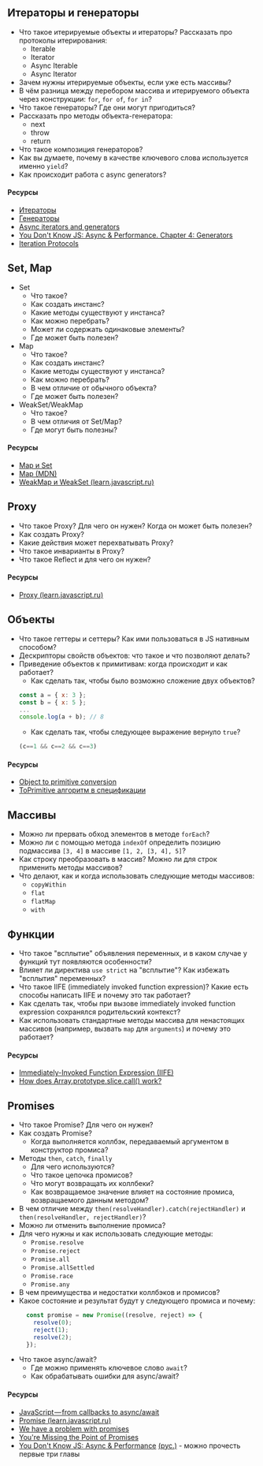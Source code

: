 
## Итераторы и генераторы

* Что такое итерируемые объекты и итераторы? Рассказать про протоколы итерирования:
	* Iterable
	* Iterator
	* Async Iterable
	* Async Iterator
* Зачем нужны итерируемые объекты, если уже есть массивы? 
* В чём разница между перебором массива и итерируемого объекта через конструкции: ```for```, ```for of```, ```for in```?
* Что такое генераторы? Где они могут пригодиться?
* Рассказать про методы объекта-генератора:
	* next
	* throw
	* return
* Что такое композиция генераторов?
* Как вы думаете, почему в качестве ключевого слова используется именно `yield`?
* Как происходит работа с async generators?

#### Ресурсы

* [Итераторы](https://learn.javascript.ru/iterable)
* [Генераторы](https://learn.javascript.ru/generators)
* [Async iterators and generators](https://javascript.info/async-iterators-generators)
* [You Don't Know JS: Async & Performance. Chapter 4: Generators](https://github.com/getify/You-Dont-Know-JS/blob/1st-ed/async%20%26%20performance/ch4.md)
* [Iteration Protocols](https://developer.mozilla.org/en-US/docs/Web/JavaScript/Reference/Iteration_protocols)

## Set, Map

* Set
	* Что такое?
	* Как создать инстанс?
	* Какие методы существуют у инстанса?
	* Как можно перебрать?
	* Может ли содержать одинаковые элементы?
	* Где может быть полезен?
* Map
	* Что такое?
	* Как создать инстанс?
	* Какие методы существуют у инстанса?
	* Как можно перебрать?
	* В чем отличие от обычного объекта?
	* Где может быть полезен?
* WeakSet/WeakMap
	* Что такое?
	* В чем отличия от Set/Map?
	* Где могут быть полезны?

#### Ресурсы

* [Map и Set](https://learn.javascript.ru/map-set)
* [Map (MDN)](https://developer.mozilla.org/en-US/docs/Web/JavaScript/Reference/Global_Objects/Map)
* [WeakMap и WeakSet (learn.javascript.ru)](https://learn.javascript.ru/weakmap-weakset)

## Proxy

* Что такое Proxy? Для чего он нужен? Когда он может быть полезен?
* Как создать Proxy?
* Какие действия может перехватывать Proxy?
* Что такое инварианты в Proxy?
* Что такое Reflect и для чего он нужен?

#### Ресурсы

* [Proxy (learn.javascript.ru)](https://learn.javascript.ru/proxy)

## Объекты

+ Что такое геттеры и сеттеры? Как ими пользоваться в JS нативным способом?
+ Дескрипторы свойств объектов: что такое и что позволяют делать?
+ Приведение объектов к примитивам: когда происходит и как работает?
	+ Как сделать так, чтобы было возможно сложение двух объектов?
    ```javascript
    const a = { x: 3 };
    const b = { x: 5 };
    ...
    console.log(a + b); // 8
    ```
	+ Как сделать так, чтобы следующее выражение вернуло `true`?
    ```javascript
    (c==1 && c==2 && c==3)
    ```

#### Ресурсы

+ [Object to primitive conversion](https://javascript.info/object-toprimitive)
+ [ToPrimitive алгоритм в спецификации](https://www.ecma-international.org/ecma-262/9.0/index.html#sec-toprimitive)

## Массивы

+ Можно ли прервать обход элементов в методе `forEach`?
+ Можно ли с помощью метода `indexOf` определить позицию подмассива `[3, 4]` в массиве `[1, 2, [3, 4], 5]`?
+ Как строку преобразовать в массив? Можно ли для строк применить методы массивов?
+ Что делают, как и когда использовать следующие методы массивов:
	* `copyWithin`
	* `flat`
	* `flatMap`
	* `with`

## Функции

+ Что такое "всплытие" объявления переменных, и в каком случае у функций тут появляются особенности?
+ Влияет ли директива `use strict` на "всплытие"? Как избежать "всплытия" переменных?
+ Что такое IIFE (immediately invoked function expression)? Какие есть способы написать IIFE и почему это так работает?
+ Как сделать так, чтобы при вызове immediately invoked function expression сохранялся родительский контекст?
+ Как использовать стандартные методы массива для ненастоящих массивов (например, вызвать `map` для `arguments`) и почему это работает?

#### Ресурсы

+ [Immediately-Invoked Function Expression (IIFE)](http://benalman.com/news/2010/11/immediately-invoked-function-expression/)
+ [How does Array.prototype.slice.call() work?](https://stackoverflow.com/questions/7056925/how-does-array-prototype-slice-call-work)

## Promises

* Что такое Promise? Для чего он нужен?
* Как создать Promise?
	* Когда выполняется коллбэк, передаваемый аргументом в конструктор промиса?
* Методы `then`, `catch`, `finally`
	* Для чего используются?
	* Что такое цепочка промисов?
	* Что могут возвращать их коллбеки?
	* Как возвращаемое значение влияет на состояние промиса, возвращаемого данным методом?
* В чем отличие между `then(resolveHandler).catch(rejectHandler)` и `then(resolveHandler, rejectHandler)`?
* Можно ли отменить выполнение промиса?
* Для чего нужны и как использовать следующие методы:
	* `Promise.resolve`
	* `Promise.reject`
	* `Promise.all`
	* `Promise.allSettled`
	* `Promise.race`
	* `Promise.any`
* В чем преимущества и недостатки коллбэков и промисов?
* Какое состояние и результат будут у следующего промиса и почему:
  ```javascript
    const promise = new Promise((resolve, reject) => {
      resolve(0);
      reject(1);
      resolve(2);
    });
  ```
* Что такое async/await?
	* Где можно применять ключевое слово `await`?
	* Как обрабатывать ошибки для async/await?
  
#### Ресурсы

* [JavaScript — from callbacks to async/await](https://medium.freecodecamp.org/javascript-from-callbacks-to-async-await-1cc090ddad99)
* [Promise (learn.javascript.ru)](https://learn.javascript.ru/promise)
* [We have a problem with promises](https://pouchdb.com/2015/05/18/we-have-a-problem-with-promises.html)
* [You're Missing the Point of Promises](https://blog.domenic.me/youre-missing-the-point-of-promises/#toc_1)
* [You Don't Know JS: Async & Performance](https://github.com/leonardomso/You-Dont-Know-JS/tree/master/async%20%26%20performance) [(рус.)](https://github.com/devSchacht/You-Dont-Know-JS/tree/master/async%20%26%20performance) - можно прочесть первые три главы